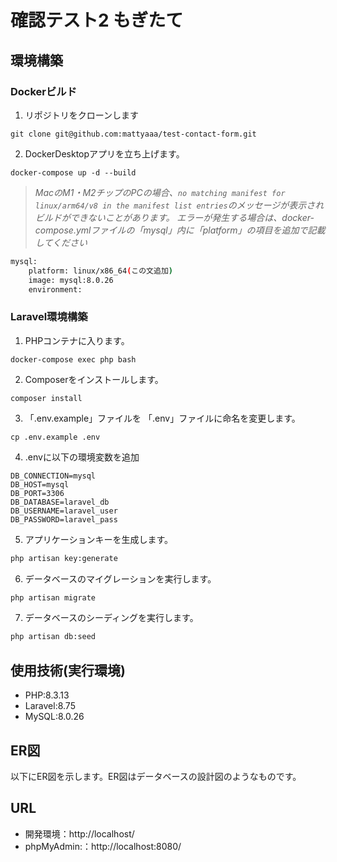 # 確認テスト2 もぎたて

## 環境構築
### Dockerビルド
1. リポジトリをクローンします
```
git clone git@github.com:mattyaaa/test-contact-form.git
```

2. DockerDesktopアプリを立ち上げます。
```
docker-compose up -d --build
```

> *MacのM1・M2チップのPCの場合、`no matching manifest for linux/arm64/v8 in the manifest list entries`のメッセージが表示されビルドができないことがあります。
エラーが発生する場合は、docker-compose.ymlファイルの「mysql」内に「platform」の項目を追加で記載してください*
``` bash
mysql:
    platform: linux/x86_64(この文追加)
    image: mysql:8.0.26
    environment:
```

### Laravel環境構築
1. PHPコンテナに入ります。
```
docker-compose exec php bash
```

2. Composerをインストールします。
```
composer install
```

3. 「.env.example」ファイルを 「.env」ファイルに命名を変更します。
```
cp .env.example .env
```

4. .envに以下の環境変数を追加
``` text
DB_CONNECTION=mysql
DB_HOST=mysql
DB_PORT=3306
DB_DATABASE=laravel_db
DB_USERNAME=laravel_user
DB_PASSWORD=laravel_pass
```
5. アプリケーションキーを生成します。
``` bash
php artisan key:generate
```

6. データベースのマイグレーションを実行します。
``` bash
php artisan migrate
```

7. データベースのシーディングを実行します。
``` bash
php artisan db:seed
```

## 使用技術(実行環境)
- PHP:8.3.13
- Laravel:8.75
- MySQL:8.0.26

## ER図
以下にER図を示します。ER図はデータベースの設計図のようなものです。


## URL
- 開発環境：http://localhost/
- phpMyAdmin:：http://localhost:8080/
